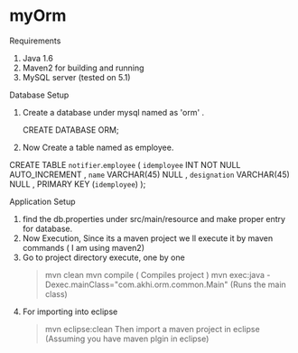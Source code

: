 myOrm
=====

Requirements

1. Java 1.6 
2. Maven2 for building and running
3. MySQL server (tested on 5.1) 

Database Setup

1. Create a database under mysql named as 'orm' .

	CREATE DATABASE ORM;
	
2. Now Create a table named as employee.

CREATE  TABLE `notifier`.`employee` (
  `idemployee` INT NOT NULL AUTO_INCREMENT ,
  `name` VARCHAR(45) NULL ,
  `designation` VARCHAR(45) NULL ,
  PRIMARY KEY (`idemployee`) );

Application Setup

1. find the db.properties under src/main/resource and make proper entry for database.
2. Now Execution, Since its a maven project we ll execute it by maven commands ( I am using maven2)
3. Go to project directory execute, one by one
	 > mvn clean
	 > mvn compile ( Compiles project )
	 > mvn exec:java -Dexec.mainClass="com.akhi.orm.common.Main" (Runs the main class)
4. For importing into eclipse
	> mvn eclipse:clean
	> Then import a maven project in eclipse (Assuming you have maven plgin in eclipse) 

	 


